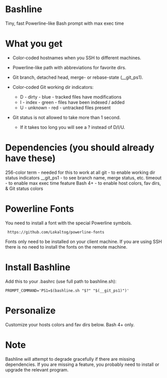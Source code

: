 Bashline
========

Tiny, fast Powerline-like Bash prompt with max exec time

What you get
============

  * Color-coded hostnames when you SSH to different machines.

  * Powerline-like path with abbreviations for favorite dirs.

  * Git branch, detached head, merge- or rebase-state (__git_ps1).

  * Color-coded Git working dir indicators:
      * D - dirty   - blue  - tracked files have modifications
      * I - index   - green - files have been indexed / added
      * U - unknown - red   - untracked files present

  * Git status is not allowed to take more than 1 second.
      * If it takes too long you will see a ? instead of D/I/U.

Dependencies (you should already have these)
============================================

  256-color term  - needed for this to work at all
  git             - to enable working dir status indicators
  __git_ps1       - to see branch name, merge status, etc.
  timeout         - to enable max exec time feature
  Bash 4+         - to enable host colors, fav dirs, & Git status colors

Powerline Fonts
===============

  You need to install a font with the special Powerline symbols.

     https://github.com/Lokaltog/powerline-fonts

  Fonts only need to be installed on your client machine. If you are using
  SSH there is no need to install the fonts on the remote machine.

Install Bashline
================

  Add this to your .bashrc (use full path to bashline.sh):

    PROMPT_COMMAND='PS1=$(bashline.sh "$?" "$(__git_ps1)")'

Personalize
===========

  Customize your hosts colors and fav dirs below. Bash 4+ only.

Note
====

  Bashline will attempt to degrade gracefully if there are missing
  dependencies. If you are missing a feature, you probably need to
  install or upgrade the relevant program.
